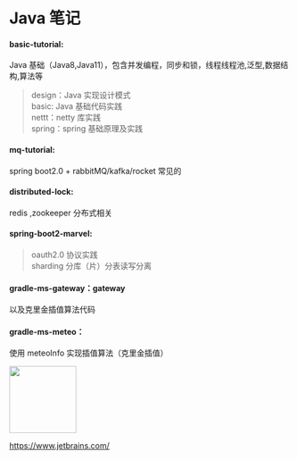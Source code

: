 # Java 笔记    
#### basic-tutorial: 
Java 基础（Java8,Java11），包含并发编程，同步和锁，线程线程池,泛型,数据结构,算法等
>design：Java 实现设计模式  
>basic: Java 基础代码实践   
>nettt：netty 库实践  
>spring：spring 基础原理及实践 
#### mq-tutorial: 
spring boot2.0 + rabbitMQ/kafka/rocket 常见的
#### distributed-lock: 
redis ,zookeeper 分布式相关 
#### spring-boot2-marvel: 
>oauth2.0 协议实践  
>sharding 分库（片）分表读写分离 
#### gradle-ms-gateway：gateway 
以及克里金插值算法代码 
#### gradle-ms-meteo：
使用 meteoInfo 实现插值算法（克里金插值）

<img width="120" height="120" src="https://img1.baidu.com/it/u=555166636,1459944664&fm=253&fmt=auto&app=138&f=JPEG?w=100&h=142">  

https://www.jetbrains.com/
